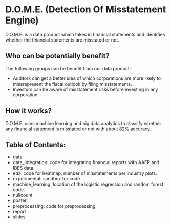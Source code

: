 # D.O.M.E. (Detection Of Misstatement Engine)
 
D.O.M.E. is a data product which takes in financial statements and identifies whether the financial statements are misstated or not.

## Who can be potentially benefit?
The following groups can be benefit from our data product:
* Auditors can get a better idea of which corporations are more likely to missrepresent the fiscal outlook by filing misstatements.
* Investors can be aware of misstatement risks before investing in any corporation

## How it works?
D.O.M.E. uses machine learning and big data analytics to classify whether any financial statement is misstated or not with about 82% accuracy.

## Table of Contents:
* data
* data_integration: code for integrating financial reports with AAER and IBES data. 
* eda: code for heatmap, number of misstatements per industry plots. 
* experimental: sandbox for code
* machine_learning: location of the logistic regression and random forest code. 
* nullcount
* poster
* preprocessing: code for preprocessing
* report
* slides
